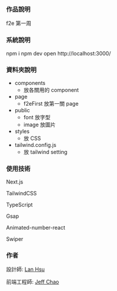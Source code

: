 ### 作品說明
f2e 第一周

### 系統說明

npm i
npm dev
open http://localhost:3000/

### 資料夾說明
* components
  - 放各關用的 component
* page
  - f2eFirst 放第一關 page
* public 
  - font 放字型
  - image 放圖片
* styles
  - 放 CSS
* tailwind.config.js
  - 放 tailwind setting
### 使用技術

Next.js

TailwindCSS

TypeScript

Gsap

Animated-number-react

Swiper
### 作者

設計師: [Lan Hsu](https://www.behance.net/alena0528a)

前端工程師: [Jeff Chao](https://github.com/oneraner)